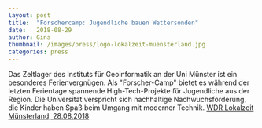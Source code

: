 ```yaml
---
layout: post
title:  "Forschercamp: Jugendliche bauen Wettersonden"
date:   2018-08-29 
author: Gina
thumbnail: /images/press/logo-lokalzeit-muensterland.jpg
categories: press
---
```

Das Zeltlager des Instituts für Geoinformatik an der Uni Münster ist ein besonderes Ferienvergnügen. Als "Forscher-Camp" bietet es während der letzten Ferientage spannende High-Tech-Projekte für Jugendliche aus der Region. Die Universität verspricht sich nachhaltige Nachwuchsförderung, die Kinder haben Spaß beim Umgang mit moderner Technik.
<a href="https://www1.wdr.de/mediathek/video/sendungen/lokalzeit-muensterland/video-forschercamp-jugendliche-bauen-wettersonden-100.html" target="_blank">WDR Lokalzeit Münsterland, 28.08.2018</a>
